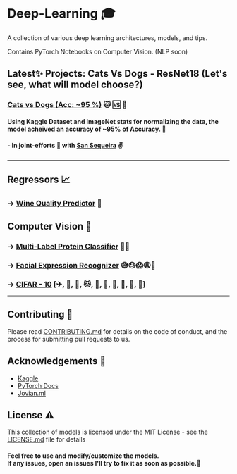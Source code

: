 # Deep-Learning 🎓

A collection of various deep learning architectures, models, and tips.

Contains PyTorch Notebooks on Computer Vision. (NLP soon)

## Latest✨ Projects: Cats Vs Dogs - ResNet18 (Let's see, what will model choose?)

### [Cats vs Dogs (Acc: ~95 %)](https://github.com/jaisal1311/Deep-Learning/tree/master/Computer%20Vision/Cats%F0%9F%90%B1%20Vs%20Dogs%20%F0%9F%90%B6(97%20%25)) 🐱 🆚 🐶
#### Using Kaggle Dataset and ImageNet stats for normalizing the data, the model acheived an accuracy of ~95% of Accuracy. 🙌
#### - In joint-efforts 🤝 with [San Sequeira](https://github.com/sansqra) ✌



<hr>


##  Regressors 📈


### →  [Wine Quality Predictor](https://github.com/jaisal1311/Deep-Learning/tree/master/Regressors/Wine%20Quality%20Predictor) 🥂

##  Computer Vision 🧠
### →  [Multi-Label Protein Classifier](https://github.com/jaisal1311/Deep-Learning/tree/master/Computer%20Vision/Protein%20Classification) 🦠🧫

### →  [Facial Expression Recognizer](https://github.com/jaisal1311/Deep-Learning/tree/master/Computer%20Vision/FER) 😅😓😱😩🥴
### →  [CIFAR - 10](https://github.com/jaisal1311/Deep-Learning/tree/master/Computer%20Vision/CIFAR10) [✈, 🚗, 🦅, 🐱, 🦌, 🐶, 🐸, 🐎, 🚢, 🚚]

<hr>


## Contributing 🤝

Please read [CONTRIBUTING.md](https://github.com/jaisal1311/jaisal1311/blob/master/CONTRIBUTING.md) for details on the code of conduct, and the process for submitting pull requests to us.

## Acknowledgements 👏

* [Kaggle](https://www.kaggle.com/)
* [PyTorch Docs](https://pytorch.org/docs/stable/index.html)
* [Jovian.ml](https://jovian.ml/)

## License ⚠️

This collection of models is licensed under the MIT License - see the [LICENSE.md](https://github.com/jaisal1311/COVID-19-TRACKER/blob/master/LICENSE) file for details



#### Feel free to use and modify/customize the models.<br/>  If any issues, open an issues I'll try to fix it as soon as possible.🙂

#### 
